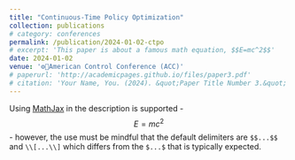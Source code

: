 ```yaml
---
title: "Continuous-Time Policy Optimization"
collection: publications
# category: conferences
permalink: /publication/2024-01-02-ctpo
# excerpt: 'This paper is about a famous math equation, $$E=mc^2$$'
date: 2024-01-02
venue: '⚙️🧠American Control Conference (ACC)'
# paperurl: 'http://academicpages.github.io/files/paper3.pdf'
# citation: 'Your Name, You. (2024). &quot;Paper Title Number 3.&quot; <i>GitHub Journal of Bugs</i>. 1(3).'
---
```


Using [MathJax](https://www.mathjax.org/) in the description is supported - $$E=mc^2$$ - however, the use must be mindful that the default delimiters are `$$...$$` and `\\[...\\]` which differs from the `$...$` that is typically expected.
